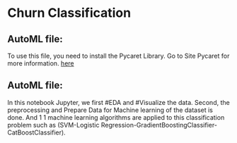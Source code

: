 # Churn Classification

## AutoML file:
To use this file, you need to install the Pycaret Library. Go to Site Pycaret for more information. [here](https://pycaret.org/)


## AutoML file:
In this notebook Jupyter, we first #EDA and #Visualize the data.
Second, the preprocessing and Prepare Data for Machine learning of the dataset is done.
And 1
1 machine learning algorithms are applied to this classification problem such as (SVM-Logistic Regression-GradientBoostingClassifier-CatBoostClassifier).
